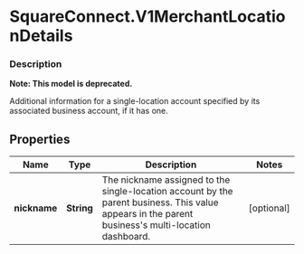 # SquareConnect.V1MerchantLocationDetails

### Description
**Note: This model is deprecated.**

Additional information for a single-location account specified by its associated business account, if it has one.

## Properties
Name | Type | Description | Notes
------------ | ------------- | ------------- | -------------
**nickname** | **String** | The nickname assigned to the single-location account by the parent business. This value appears in the parent business&#39;s multi-location dashboard. | [optional] 


